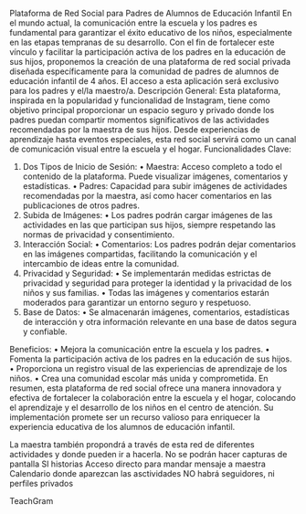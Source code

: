 Plataforma de Red Social para Padres de Alumnos de Educación Infantil
En el mundo actual, la comunicación entre la escuela y los padres es fundamental para garantizar el éxito educativo de los niños, especialmente en las etapas tempranas de su desarrollo. Con el fin de fortalecer este vínculo y facilitar la participación activa de los padres en la educación de sus hijos, proponemos la creación de una plataforma de red social privada diseñada específicamente para la comunidad de padres de alumnos de educación infantil de 4 años. El acceso a esta aplicación será exclusivo para los padres y el/la maestro/a.
Descripción General:
Esta plataforma, inspirada en la popularidad y funcionalidad de Instagram, tiene como objetivo principal proporcionar un espacio seguro y privado donde los padres puedan compartir momentos significativos de las actividades recomendadas por la maestra de sus hijos. Desde experiencias de aprendizaje hasta eventos especiales, esta red social servirá como un canal de comunicación visual entre la escuela y el hogar.
Funcionalidades Clave:
1.	Dos Tipos de Inicio de Sesión:
  •	Maestra: Acceso completo a todo el contenido de la plataforma. Puede visualizar imágenes, comentarios y estadísticas.
  •	Padres: Capacidad para subir imágenes de actividades recomendadas por la maestra, así como hacer comentarios en las publicaciones de otros padres.
2.	Subida de Imágenes:
  •	Los padres podrán cargar imágenes de las actividades en las que participan sus hijos, siempre respetando las normas de privacidad y consentimiento.
3.	Interacción Social:
  •	Comentarios: Los padres podrán dejar comentarios en las imágenes compartidas, facilitando la comunicación y el intercambio de ideas entre la comunidad.
4.	Privacidad y Seguridad:
  •	Se implementarán medidas estrictas de privacidad y seguridad para proteger la identidad y la privacidad de los niños y sus familias.
  •	Todas las imágenes y comentarios estarán moderados para garantizar un entorno seguro y respetuoso.
5.	Base de Datos:
  •	Se almacenarán imágenes, comentarios, estadísticas de interacción y otra información relevante en una base de datos segura y confiable.



Beneficios:
  •	Mejora la comunicación entre la escuela y los padres.
  •	Fomenta la participación activa de los padres en la educación de sus hijos.
  •	Proporciona un registro visual de las experiencias de aprendizaje de los niños.
  •	Crea una comunidad escolar más unida y comprometida.
En resumen, esta plataforma de red social ofrece una manera innovadora y efectiva de fortalecer la colaboración entre la escuela y el hogar, colocando el aprendizaje y el desarrollo de los niños en el centro de atención. Su implementación promete ser un recurso valioso para enriquecer la experiencia educativa de los alumnos de educación infantil.



La maestra también propondrá a través de esta red de diferentes actividades y donde pueden ir a hacerla. 
No se podrán hacer capturas de pantalla
SI historias
Acceso directo para mandar mensaje a maestra
Calendario donde aparezcan las asctividades
NO habrá seguidores, ni perfiles privados


TeachGram

